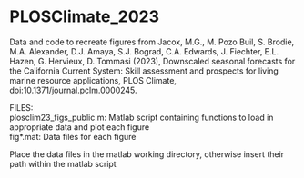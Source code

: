 # PLOSClimate_2023
Data and code to recreate figures from Jacox, M.G., M. Pozo Buil, S. Brodie, M.A. Alexander, D.J. Amaya, S.J. Bograd, C.A. Edwards, J. Fiechter, E.L. Hazen, G. Hervieux, D. Tommasi (2023), Downscaled seasonal forecasts for the California Current System: Skill assessment and prospects for living marine resource applications, PLOS Climate, doi:10.1371/journal.pclm.0000245.

FILES:  
plosclim23_figs_public.m:  Matlab script containing functions to load in appropriate data and plot each figure  
fig*.mat:                  Data files for each figure

Place the data files in the matlab working directory, otherwise insert their path within the matlab script
